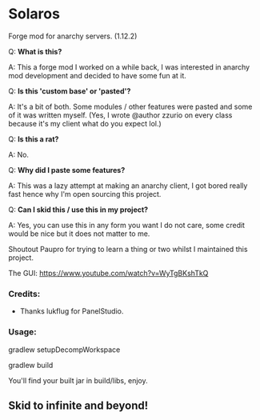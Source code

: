 # Solaros 
Forge mod for anarchy servers. (1.12.2)

Q: **What is this?**

A: This a forge mod I worked on a while back, I was interested in anarchy mod development and decided to have some fun at it. 

Q: **Is this 'custom base' or 'pasted'?**

A: It's a bit of both. Some modules / other features were pasted and some of it was written myself. (Yes, I wrote @author zzurio on every class because it's my client what do you expect lol.)

Q: **Is this a rat?**

A: No.

Q: **Why did I paste some features?**

A: This was a lazy attempt at making an anarchy client, I got bored really fast hence why I'm open sourcing this project.

Q: **Can I skid this / use this in my project?**

A: Yes, you can use this in any form you want I do not care, some credit would be nice but it does not matter to me. 

Shoutout Paupro for trying to learn a thing or two whilst I maintained this project. 

The GUI:
https://www.youtube.com/watch?v=WyTgBKshTkQ

### Credits:
- Thanks lukflug for PanelStudio.

### Usage:
gradlew setupDecompWorkspace

gradlew build

You'll find your built jar in build/libs, enjoy. 

## Skid to infinite and beyond! 
